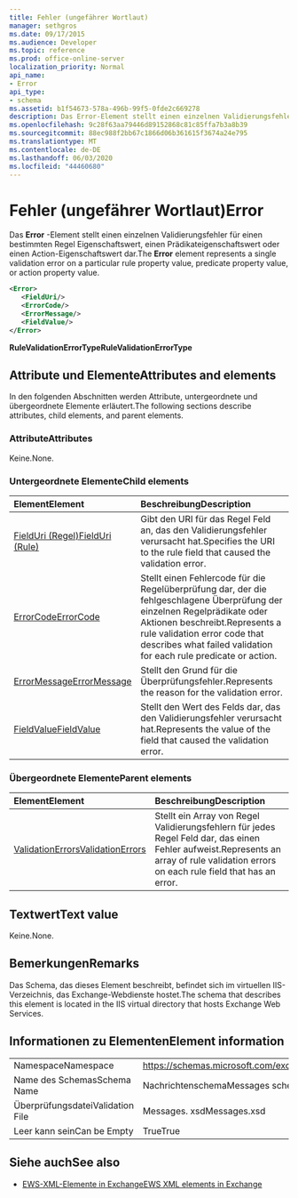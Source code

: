 ```yaml
---
title: Fehler (ungefährer Wortlaut)
manager: sethgros
ms.date: 09/17/2015
ms.audience: Developer
ms.topic: reference
ms.prod: office-online-server
localization_priority: Normal
api_name:
- Error
api_type:
- schema
ms.assetid: b1f54673-578a-496b-99f5-0fde2c669278
description: Das Error-Element stellt einen einzelnen Validierungsfehler für einen bestimmten Regel Eigenschaftswert, einen Prädikateigenschaftswert oder einen Action-Eigenschaftswert dar.
ms.openlocfilehash: 9c28f63aa79446d89152868c81c85ffa7b3a8b39
ms.sourcegitcommit: 88ec988f2bb67c1866d06b361615f3674a24e795
ms.translationtype: MT
ms.contentlocale: de-DE
ms.lasthandoff: 06/03/2020
ms.locfileid: "44460680"
---
```

# <a name="error"></a><span data-ttu-id="4a561-103">Fehler (ungefährer Wortlaut)</span><span class="sxs-lookup"><span data-stu-id="4a561-103">Error</span></span>

<span data-ttu-id="4a561-104">Das **Error** -Element stellt einen einzelnen Validierungsfehler für einen bestimmten Regel Eigenschaftswert, einen Prädikateigenschaftswert oder einen Action-Eigenschaftswert dar.</span><span class="sxs-lookup"><span data-stu-id="4a561-104">The **Error** element represents a single validation error on a particular rule property value, predicate property value, or action property value.</span></span> 
  
```XML
<Error>
   <FieldUri/>
   <ErrorCode/>
   <ErrorMessage/>
   <FieldValue/>
</Error>
```

 <span data-ttu-id="4a561-105">**RuleValidationErrorType**</span><span class="sxs-lookup"><span data-stu-id="4a561-105">**RuleValidationErrorType**</span></span>
## <a name="attributes-and-elements"></a><span data-ttu-id="4a561-106">Attribute und Elemente</span><span class="sxs-lookup"><span data-stu-id="4a561-106">Attributes and elements</span></span>

<span data-ttu-id="4a561-107">In den folgenden Abschnitten werden Attribute, untergeordnete und übergeordnete Elemente erläutert.</span><span class="sxs-lookup"><span data-stu-id="4a561-107">The following sections describe attributes, child elements, and parent elements.</span></span>
  
### <a name="attributes"></a><span data-ttu-id="4a561-108">Attribute</span><span class="sxs-lookup"><span data-stu-id="4a561-108">Attributes</span></span>

<span data-ttu-id="4a561-109">Keine.</span><span class="sxs-lookup"><span data-stu-id="4a561-109">None.</span></span>
  
### <a name="child-elements"></a><span data-ttu-id="4a561-110">Untergeordnete Elemente</span><span class="sxs-lookup"><span data-stu-id="4a561-110">Child elements</span></span>

|<span data-ttu-id="4a561-111">**Element**</span><span class="sxs-lookup"><span data-stu-id="4a561-111">**Element**</span></span>|<span data-ttu-id="4a561-112">**Beschreibung**</span><span class="sxs-lookup"><span data-stu-id="4a561-112">**Description**</span></span>|
|:-----|:-----|
|[<span data-ttu-id="4a561-113">FieldUri (Regel)</span><span class="sxs-lookup"><span data-stu-id="4a561-113">FieldUri (Rule)</span></span>](fielduri-rule.md) <br/> |<span data-ttu-id="4a561-114">Gibt den URI für das Regel Feld an, das den Validierungsfehler verursacht hat.</span><span class="sxs-lookup"><span data-stu-id="4a561-114">Specifies the URI to the rule field that caused the validation error.</span></span>  <br/> |
|[<span data-ttu-id="4a561-115">ErrorCode</span><span class="sxs-lookup"><span data-stu-id="4a561-115">ErrorCode</span></span>](errorcode.md) <br/> |<span data-ttu-id="4a561-116">Stellt einen Fehlercode für die Regelüberprüfung dar, der die fehlgeschlagene Überprüfung der einzelnen Regelprädikate oder Aktionen beschreibt.</span><span class="sxs-lookup"><span data-stu-id="4a561-116">Represents a rule validation error code that describes what failed validation for each rule predicate or action.</span></span>  <br/> |
|[<span data-ttu-id="4a561-117">ErrorMessage</span><span class="sxs-lookup"><span data-stu-id="4a561-117">ErrorMessage</span></span>](errormessage.md) <br/> |<span data-ttu-id="4a561-118">Stellt den Grund für die Überprüfungsfehler.</span><span class="sxs-lookup"><span data-stu-id="4a561-118">Represents the reason for the validation error.</span></span>  <br/> |
|[<span data-ttu-id="4a561-119">FieldValue</span><span class="sxs-lookup"><span data-stu-id="4a561-119">FieldValue</span></span>](fieldvalue.md) <br/> |<span data-ttu-id="4a561-120">Stellt den Wert des Felds dar, das den Validierungsfehler verursacht hat.</span><span class="sxs-lookup"><span data-stu-id="4a561-120">Represents the value of the field that caused the validation error.</span></span>  <br/> |
   
### <a name="parent-elements"></a><span data-ttu-id="4a561-121">Übergeordnete Elemente</span><span class="sxs-lookup"><span data-stu-id="4a561-121">Parent elements</span></span>

|<span data-ttu-id="4a561-122">**Element**</span><span class="sxs-lookup"><span data-stu-id="4a561-122">**Element**</span></span>|<span data-ttu-id="4a561-123">**Beschreibung**</span><span class="sxs-lookup"><span data-stu-id="4a561-123">**Description**</span></span>|
|:-----|:-----|
|[<span data-ttu-id="4a561-124">ValidationErrors</span><span class="sxs-lookup"><span data-stu-id="4a561-124">ValidationErrors</span></span>](validationerrors.md) <br/> |<span data-ttu-id="4a561-125">Stellt ein Array von Regel Validierungsfehlern für jedes Regel Feld dar, das einen Fehler aufweist.</span><span class="sxs-lookup"><span data-stu-id="4a561-125">Represents an array of rule validation errors on each rule field that has an error.</span></span>  <br/> |
   
## <a name="text-value"></a><span data-ttu-id="4a561-126">Textwert</span><span class="sxs-lookup"><span data-stu-id="4a561-126">Text value</span></span>

<span data-ttu-id="4a561-127">Keine.</span><span class="sxs-lookup"><span data-stu-id="4a561-127">None.</span></span>
  
## <a name="remarks"></a><span data-ttu-id="4a561-128">Bemerkungen</span><span class="sxs-lookup"><span data-stu-id="4a561-128">Remarks</span></span>

<span data-ttu-id="4a561-129">Das Schema, das dieses Element beschreibt, befindet sich im virtuellen IIS-Verzeichnis, das Exchange-Webdienste hostet.</span><span class="sxs-lookup"><span data-stu-id="4a561-129">The schema that describes this element is located in the IIS virtual directory that hosts Exchange Web Services.</span></span>
  
## <a name="element-information"></a><span data-ttu-id="4a561-130">Informationen zu Elementen</span><span class="sxs-lookup"><span data-stu-id="4a561-130">Element information</span></span>

|||
|:-----|:-----|
|<span data-ttu-id="4a561-131">Namespace</span><span class="sxs-lookup"><span data-stu-id="4a561-131">Namespace</span></span>  <br/> |https://schemas.microsoft.com/exchange/services/2006/messages  <br/> |
|<span data-ttu-id="4a561-132">Name des Schemas</span><span class="sxs-lookup"><span data-stu-id="4a561-132">Schema Name</span></span>  <br/> |<span data-ttu-id="4a561-133">Nachrichtenschema</span><span class="sxs-lookup"><span data-stu-id="4a561-133">Messages schema</span></span>  <br/> |
|<span data-ttu-id="4a561-134">Überprüfungsdatei</span><span class="sxs-lookup"><span data-stu-id="4a561-134">Validation File</span></span>  <br/> |<span data-ttu-id="4a561-135">Messages. xsd</span><span class="sxs-lookup"><span data-stu-id="4a561-135">Messages.xsd</span></span>  <br/> |
|<span data-ttu-id="4a561-136">Leer kann sein</span><span class="sxs-lookup"><span data-stu-id="4a561-136">Can be Empty</span></span>  <br/> |<span data-ttu-id="4a561-137">True</span><span class="sxs-lookup"><span data-stu-id="4a561-137">True</span></span>  <br/> |
   
## <a name="see-also"></a><span data-ttu-id="4a561-138">Siehe auch</span><span class="sxs-lookup"><span data-stu-id="4a561-138">See also</span></span>



- [<span data-ttu-id="4a561-139">EWS-XML-Elemente in Exchange</span><span class="sxs-lookup"><span data-stu-id="4a561-139">EWS XML elements in Exchange</span></span>](ews-xml-elements-in-exchange.md)

